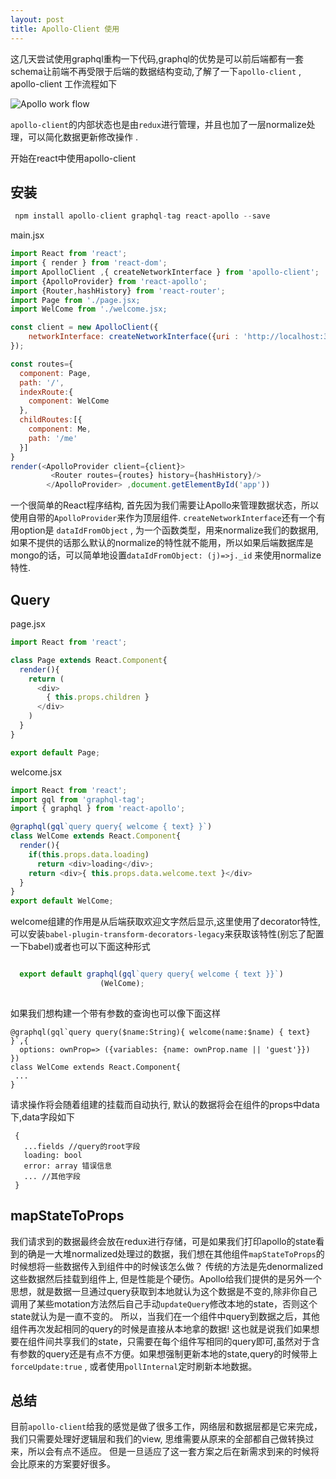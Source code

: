 ```yaml
---
layout: post
title: Apollo-Client 使用
---
```


 这几天尝试使用graphql重构一下代码,graphql的优势是可以前后端都有一套schema让前端不再受限于后端的数据结构变动,了解了一下`apollo-client` , apollo-client 工作流程如下

![Apollo work flow]({{site.baseurl}}/content/images/apolloclient.png)

 `apollo-client`的内部状态也是由`redux`进行管理，并且也加了一层normalize处理，可以简化数据更新修改操作 .

 开始在react中使用apollo-client

## 安装

~~~javascript
 npm install apollo-client graphql-tag react-apollo --save
~~~

main.jsx

~~~javascript
import React from 'react';
import { render } from 'react-dom';
import ApolloClient ,{ createNetworkInterface } from 'apollo-client';
import {ApolloProvider} from 'react-apollo';
import {Router,hashHistory} from 'react-router';
import Page from './page.jsx;
import WelCome from './welcome.jsx;

const client = new ApolloClient({
    networkInterface: createNetworkInterface({uri : 'http://localhost:3000/graphql'})
});

const routes={
  component: Page,
  path: '/',
  indexRoute:{
    component: WelCome
  },
  childRoutes:[{
    component: Me,
    path: '/me'
  }]
}
render(<ApolloProvider client={client}>
         <Router routes={routes} history={hashHistory}/>
        </ApolloProvider> ,document.getElementById('app'))

~~~


一个很简单的React程序结构, 首先因为我们需要让Apollo来管理数据状态，所以使用自带的`ApolloProvider`来作为顶层组件. `createNetworkInterface`还有一个有用option是 `dataIdFromObject` , 为一个函数类型，用来normalize我们的数据用,如果不提供的话那么默认的normalize的特性就不能用，所以如果后端数据库是mongo的话，可以简单地设置`dataIdFromObject: (j)=>j._id` 来使用normalize特性.

## Query

page.jsx

~~~javascript
import React from 'react';

class Page extends React.Component{
  render(){
    return (
      <div>
      	{ this.props.children } 
      </div>
    )
  }
}

export default Page;
~~~

welcome.jsx

~~~javascript
import React from 'react';
import gql from 'graphql-tag';
import { graphql } from 'react-apollo';

@graphql(gql`query query{ welcome { text} }`)
class WelCome extends React.Component{
  render(){
    if(this.props.data.loading)
      return <div>loading</div>;
    return <div>{ this.props.data.welcome.text }</div>
  }
}
export default WelCome;
~~~

welcome组建的作用是从后端获取欢迎文字然后显示,这里使用了decorator特性,可以安装`babel-plugin-transform-decorators-legacy`来获取该特性(别忘了配置一下babel)或者也可以下面这种形式

~~~javascript

  export default graphql(gql`query query{ welcome { text }}`)
                    (WelCome);
  
~~~

如果我们想构建一个带有参数的查询也可以像下面这样

~~~
@graphql(gql`query query($name:String){ welcome(name:$name) { text} }`,{
  options: ownProp=> ({variables: {name: ownProp.name || 'guest'}})
})
class WelCome extends React.Component{
 ...
}
~~~


请求操作将会随着组建的挂载而自动执行, 默认的数据将会在组件的props中data下,data字段如下

~~~
 {
   ...fields //query的root字段
   loading: bool
   error: array 错误信息
   ... //其他字段
 }
~~~



## mapStateToProps

我们请求到的数据最终会放在redux进行存储，可是如果我们打印apollo的state看到的确是一大堆normalized处理过的数据，我们想在其他组件`mapStateToProps`的时候想将一些数据传入到组件中的时候该怎么做？ 传统的方法是先denormalized这些数据然后挂载到组件上, 但是性能是个硬伤。Apollo给我们提供的是另外一个思想，就是数据一旦通过query获取到本地就认为这个数据是不变的,除非你自己调用了某些motation方法然后自己手动`updateQuery`修改本地的state，否则这个state就认为是一直不变的。 所以，当我们在一个组件中query到数据之后，其他组件再次发起相同的query的时候是直接从本地拿的数据! 这也就是说我们如果想要在组件间共享我们的state，只需要在每个组件写相同的query即可,虽然对于含有参数的query还是有点不方便。如果想强制更新本地的state,query的时候带上`forceUpdate:true` , 或者使用`pollInternal`定时刷新本地数据。


## 总结
目前`apollo-client`给我的感觉是做了很多工作，网络层和数据层都是它来完成，我们只需要处理好逻辑层和我们的view, 思维需要从原来的全部都自己做转换过来，所以会有点不适应。 但是一旦适应了这一套方案之后在新需求到来的时候将会比原来的方案要好很多。